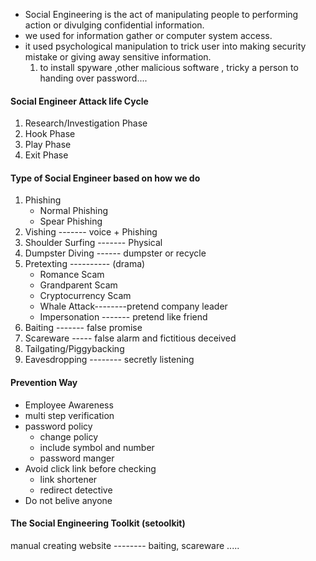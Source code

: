 - Social Engineering is the act of manipulating people to performing action or divulging confidential information.
- we used for information gather or computer system access.
- it used psychological manipulation to trick user into making security mistake or giving away sensitive information.
	1. to install spyware ,other malicious software , tricky a person to handing over password....

#### Social Engineer Attack life Cycle 
1. Research/Investigation Phase
2. Hook Phase
3. Play Phase
4. Exit Phase

#### Type of Social Engineer based on how we do
1.  Phishing
	-  Normal Phishing
	- Spear Phishing
2. Vishing -------   voice + Phishing
3. Shoulder Surfing -------  Physical
4. Dumpster Diving  ------   dumpster or recycle
5. Pretexting   ----------   (drama)
	- Romance Scam
	- Grandparent Scam
	- Cryptocurrency Scam
	- Whale Attack--------pretend company leader
	- Impersonation ------- pretend like friend
6. Baiting  -------      false promise 
7. Scareware  ----- false alarm and fictitious deceived
8. Tailgating/Piggybacking 
9. Eavesdropping  --------  secretly listening

#### Prevention Way
- Employee Awareness
- multi step verification
- password policy 
	- change policy
	- include symbol and number
	- password manger
- Avoid click link before checking
	- link shortener
	- redirect detective
- Do not belive anyone
#### The Social Engineering Toolkit (setoolkit)

manual creating website -------- baiting, scareware .....   